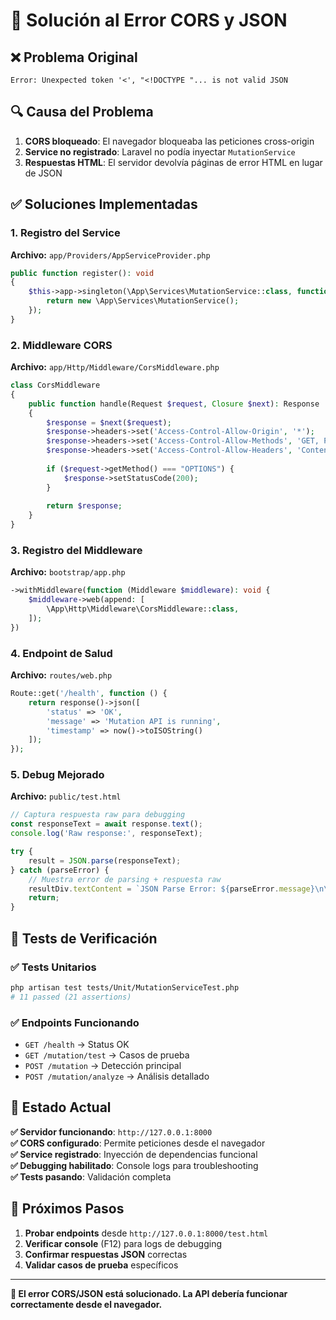 # 🔧 Solución al Error CORS y JSON

## ❌ Problema Original
```
Error: Unexpected token '<', "<!DOCTYPE "... is not valid JSON
```

## 🔍 Causa del Problema
1. **CORS bloqueado**: El navegador bloqueaba las peticiones cross-origin
2. **Service no registrado**: Laravel no podía inyectar `MutationService`
3. **Respuestas HTML**: El servidor devolvía páginas de error HTML en lugar de JSON

## ✅ Soluciones Implementadas

### 1. **Registro del Service** 
**Archivo:** `app/Providers/AppServiceProvider.php`
```php
public function register(): void
{
    $this->app->singleton(\App\Services\MutationService::class, function ($app) {
        return new \App\Services\MutationService();
    });
}
```

### 2. **Middleware CORS**
**Archivo:** `app/Http/Middleware/CorsMiddleware.php`
```php
class CorsMiddleware
{
    public function handle(Request $request, Closure $next): Response
    {
        $response = $next($request);
        $response->headers->set('Access-Control-Allow-Origin', '*');
        $response->headers->set('Access-Control-Allow-Methods', 'GET, POST, PUT, DELETE, OPTIONS');
        $response->headers->set('Access-Control-Allow-Headers', 'Content-Type, Authorization, X-Requested-With');
        
        if ($request->getMethod() === "OPTIONS") {
            $response->setStatusCode(200);
        }
        
        return $response;
    }
}
```

### 3. **Registro del Middleware**
**Archivo:** `bootstrap/app.php`
```php
->withMiddleware(function (Middleware $middleware): void {
    $middleware->web(append: [
        \App\Http\Middleware\CorsMiddleware::class,
    ]);
})
```

### 4. **Endpoint de Salud**
**Archivo:** `routes/web.php`
```php
Route::get('/health', function () {
    return response()->json([
        'status' => 'OK',
        'message' => 'Mutation API is running',
        'timestamp' => now()->toISOString()
    ]);
});
```

### 5. **Debug Mejorado**
**Archivo:** `public/test.html`
```javascript
// Captura respuesta raw para debugging
const responseText = await response.text();
console.log('Raw response:', responseText);

try {
    result = JSON.parse(responseText);
} catch (parseError) {
    // Muestra error de parsing + respuesta raw
    resultDiv.textContent = `JSON Parse Error: ${parseError.message}\n\nRaw Response:\n${responseText}`;
    return;
}
```

## 🧪 Tests de Verificación

### ✅ Tests Unitarios
```bash
php artisan test tests/Unit/MutationServiceTest.php
# 11 passed (21 assertions)
```

### ✅ Endpoints Funcionando
- `GET /health` → Status OK
- `GET /mutation/test` → Casos de prueba
- `POST /mutation` → Detección principal  
- `POST /mutation/analyze` → Análisis detallado

## 🚀 Estado Actual

**✅ Servidor funcionando**: `http://127.0.0.1:8000`  
**✅ CORS configurado**: Permite peticiones desde el navegador  
**✅ Service registrado**: Inyección de dependencias funcional  
**✅ Debugging habilitado**: Console logs para troubleshooting  
**✅ Tests pasando**: Validación completa  

## 🎯 Próximos Pasos

1. **Probar endpoints** desde `http://127.0.0.1:8000/test.html`
2. **Verificar console** (F12) para logs de debugging
3. **Confirmar respuestas JSON** correctas
4. **Validar casos de prueba** específicos

---

**🎉 El error CORS/JSON está solucionado. La API debería funcionar correctamente desde el navegador.**